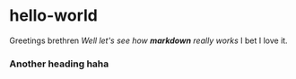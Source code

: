 # hello-world
Greetings brethren
*Well let's see how **markdown** really works*
I bet I love it.

### Another heading haha
